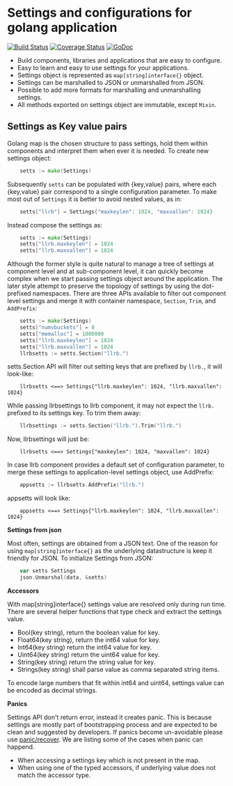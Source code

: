 Settings and configurations for golang application
==================================================

[![Build Status](https://travis-ci.org/prataprc/gosettings.png)](https://travis-ci.org/prataprc/gosettings)
[![Coverage Status](https://coveralls.io/repos/prataprc/gosettings/badge.png?branch=master&service=github)](https://coveralls.io/github/prataprc/gosettings?branch=master)
[![GoDoc](https://godoc.org/github.com/prataprc/gosettings?status.png)](https://godoc.org/github.com/prataprc/gosettings)

* Build components, libraries and applications that are easy to configure.
* Easy to learn and easy to use settings for your applications.
* Settings object is represented as ``map[string]interface{}`` object.
* Settings can be marshalled to JSON or unmarshalled from JSON.
* Possible to add more formats for marshalling and unmarshalling settings.
* All methods exported on settings object are immutable, except ``Mixin``.

Settings as Key value pairs
---------------------------

Golang map is the chosen structure to pass settings, hold them within
components and interpret them when ever it is needed. To create new
settings object:

```go
    setts := make(Settings)
```

Subsequently ``setts`` can be populated with {key,value} pairs, where each
{key,value} pair correspond to a single configuration parameter. To make
most out of ``Settings`` it is better to avoid nested values, as in:

```go
    setts["llrb"] = Settings{"maxkeylen": 1024, "maxvallen": 1024}
```

Instead compose the settings as:

```go
    setts := make(Settings)
    setts["llrb.maxkeylen"] = 1024
    setts["llrb.maxvallen"] = 1024
```

Although the former style is quite natural to manage a tree of settings at
component level and at sub-component level, it can quickly become complex when
we start passing settings object around the application. The later style
attempt to preserve the topology of settings by using the dot-prefixed
namespaces. There are three APIs available to filter out component level
settings and merge it with container namespace, ``Section``, ``Trim``,
and ``AddPrefix``:

```go
    setts := make(Settings)
    setts["numvbuckets"] = 8
    setts["memalloc"] = 1000000
    setts["llrb.maxkeylen"] = 1024
    setts["llrb.maxvallen"] = 1024
    llrbsetts := setts.Section("llrb.")
```

setts.Section API will filter out setting keys that are prefixed by ``llrb.``,
it will look-like:

```text
    llrbsetts <==> Settings{"llrb.maxkeylen": 1024, "llrb.maxvallen": 1024}
```

While passing llrbsettings to llrb component, it may not expect the ``llrb.``
prefixed to its settings key. To trim them away:

```go
    llrbsettings := setts.Section("llrb.").Trim("llrb.")
```

Now, llrbsettings will just be:

```text
    llrbsetts <==> Settings{"maxkeylen": 1024, "maxvallen": 1024}
```

In case llrb component provides a default set of configuration parameter,
to merge these settings to application-level settings object, use
AddPrefix:

```go
    appsetts := llrbsetts.AddPrefix("llrb.")
```

appsetts will look like:

```text
    appsetts <==> Settings{"llrb.maxkeylen": 1024, "llrb.maxvallen": 1024}
```

**Settings from json**

Most often, settings are obtained from a JSON text. One of the reason for
using ``map[string]interface{}`` as the underlying datastructure is keep it
friendly for JSON. To initialize Settings from JSON:

```go
    var setts Settings
    json.Unmarshal(data, &setts)
```

**Accessors**

With map[string]interface{} settings value are resolved only during run time.
There are several helper functions that type check and extract the settings
value.

* Bool(key string), return the boolean value for key.
* Float64(key string), return the int64 value for key.
* Int64(key string) return the int64 value for key.
* Uint64(key string) return the uint64 value for key.
* String(key string) return the string value for key.
* Strings(key string) shall parse value as comma separated string items.

To encode large numbers that fit within int64 and uint64, settings value
can be encoded as decimal strings.

**Panics**

Settings API don't return error, instead it creates panic. This is because
settings are mostly part of bootstrapping process and are expected to be
clean and suggested by developers. If panics become un-avoidable please use
[panic/recover](https://blog.golang.org/defer-panic-and-recover). We are
listing some of the cases when panic can happend.

* When accessing a settings key which is not present in the map.
* When using one of the typed accessors, if underlying value does not match
the accessor type.

